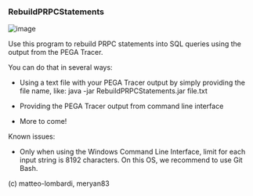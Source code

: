 ### RebuildPRPCStatements

![image](https://user-images.githubusercontent.com/38896730/172811241-4ee1e6a7-9d85-43e7-bbbe-4102e10e283e.png)

Use this program to rebuild PRPC statements into SQL queries using the output from the PEGA Tracer.

You can do that in several ways:

- Using a text file with your PEGA Tracer output by simply providing the file name, like:
		java -jar RebuildPRPCStatements.jar file.txt

- Providing the PEGA Tracer output from command line interface

- More to come!

Known issues:
- Only when using the Windows Command Line Interface, limit for each input string is 8192 characters. On this OS, we recommend to use Git Bash.

(c) matteo-lombardi, meryan83
